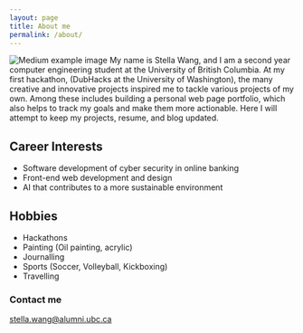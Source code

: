 ```yaml
---
layout: page
title: About me
permalink: /about/
---
```


![Medium example image](https://github.com/stellaw1/stellaw1.github.io/blob/master/images/me.jpg?raw=true)
My name is Stella Wang, and I am a second year computer engineering student at the University of British Columbia. At my first hackathon, (DubHacks at the University of Washington), the many creative and innovative projects inspired me to tackle various  projects of my own. Among these includes building a personal web page portfolio, which also helps to track my goals and make them more actionable. Here I will attempt to keep my projects, resume, and blog updated. 

## Career Interests
- Software development of cyber security in online banking
- Front-end web development and design
- AI that contributes to a more sustainable environment

## Hobbies
- Hackathons
- Painting (Oil painting, acrylic)
- Journalling
- Sports (Soccer, Volleyball, Kickboxing)
- Travelling

### Contact me
[stella.wang@alumni.ubc.ca](mailto:stella.wang@alumni.ubc.ca)
